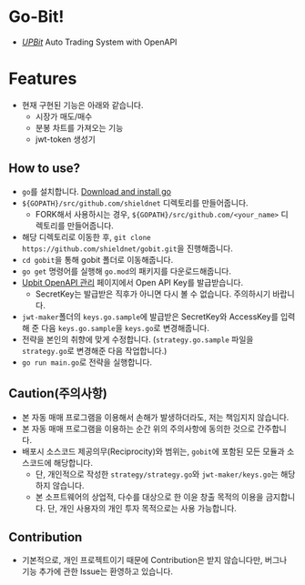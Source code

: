 # Go-Bit!
* *[UPBit](https://www.upbit.com/)* Auto Trading System with OpenAPI

# Features
* 현재 구현된 기능은 아래와 같습니다.
  * 시장가 매도/매수
  * 분봉 차트를 가져오는 기능
  * jwt-token 생성기

## How to use?
* `go`를 설치합니다. [Download and install go](https://golang.org/doc/install)
* `${GOPATH}/src/github.com/shieldnet` 디렉토리를 만들어줍니다.
  * FORK해서 사용하시는 경우, `${GOPATH}/src/github.com/<your_name>` 디렉토리를 만들어줍니다.
* 해당 디렉토리로 이동한 후, `git clone https://github.com/shieldnet/gobit.git`을 진행해줍니다.
* `cd gobit`을 통해 gobit 폴더로 이동해줍니다.
* `go get` 명령어를 실행해 `go.mod`의 패키지를 다운로드해줍니다.
* [Upbit OpenAPI 관리](https://upbit.com/mypage/open_api_management) 페이지에서 Open API Key를 발급받습니다.
  * SecretKey는 발급받은 직후가 아니면 다시 볼 수 없습니다. 주의하시기 바랍니다.
* `jwt-maker`폴더의 `keys.go.sample`에 발급받은 SecretKey와 AccessKey를 입력해 준 다음 `keys.go.sample`을 `keys.go`로 변경해줍니다.
* 전략을 본인의 취향에 맞게 수정합니다. (`strategy.go.sample` 파일을 `strategy.go`로 변경해준 다음 작업합니다.)
* `go run main.go`로 전략을 실행합니다.

## Caution(주의사항)
* 본 자동 매매 프로그램을 이용해서 손해가 발생하더라도, 저는 책임지지 않습니다.
* 본 자동 매매 프로그램을 이용하는 순간 위의 주의사항에 동의한 것으로 간주합니다.
* 배포시 소스코드 제공의무(Reciprocity)와 범위는, `gobit`에 포함된 모든 모듈과 소스코드에 해당합니다.
  * 단, 개인적으로 작성한 `strategy/strategy.go`와 `jwt-maker/keys.go`는 해당하지 않습니다.
  * 본 소프트웨어의 상업적, 다수를 대상으로 한 이윤 창출 목적의 이용을 금지합니다. 단, 개인 사용자의 개인 투자 목적으로는 사용 가능합니다. 

## Contribution
* 기본적으로, 개인 프로젝트이기 때문에 Contribution은 받지 않습니다만, 버그나 기능 추가에 관한 Issue는 환영하고 있습니다.
